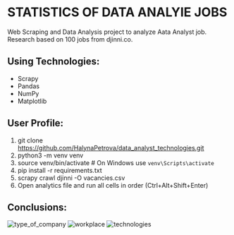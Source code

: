 # STATISTICS OF DATA ANALYІЕ JOBS

Web Scraping and Data Analysis project to analyze Aata Analyst job.  
Research based on 100 jobs from djinni.co.

## Using Technologies:

- Scrapy
- Pandas
- NumPy
- Matplotlib

## User Profile:
1. git clone https://github.com/HalynaPetrova/data_analyst_technologies.git
2. python3 -m venv venv
3. source venv/bin/activate  # On Windows use `venv\Scripts\activate`
4. pip install -r requirements.txt
5. scrapy crawl djinni -O vacancies.csv
6. Open analytics file and run all cells in order (Ctrl+Alt+Shift+Enter)

## Сonclusions:

![type_of_company](https://github.com/HalynaPetrova/data_analyst_technologies/assets/92261713/675aaa69-8001-4a62-9930-2c7ae1e876d4)
![workplace](https://github.com/HalynaPetrova/data_analyst_technologies/assets/92261713/3623501c-517c-4c35-b615-92d55906bdd4)
![technologies](https://github.com/HalynaPetrova/data_analyst_technologies/assets/92261713/cb74c3b0-5556-4713-b50f-b61d6e34c735)
